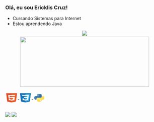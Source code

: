 ### Olá, eu sou Ericklis Cruz!



- Cursando Sistemas para Internet
- Estou aprendendo Java
<div align="center">
  <a href="https://github.com/erickliscruz">
  <img height="160em" src="https://github-readme-stats.vercel.app/api?username=erickliscruz&show_icons=true&theme=dark&include_all_commits=true&count_private=true"/>
    <br>
  <img height="160em" width = "410em" src="https://github-readme-stats.vercel.app/api/top-langs/?username=erickliscruz&layout=compact&langs_count=7&theme=dark"/>
</div>
<div style="display: inline_block"><br>
  <img align="center" alt="Ericklis-HTML" height="30" width="40" src="https://raw.githubusercontent.com/devicons/devicon/master/icons/html5/html5-original.svg">
  <img align="center" alt="Ericklis-CSS" height="30" width="40" src="https://raw.githubusercontent.com/devicons/devicon/master/icons/css3/css3-original.svg">
  <img align="center" alt="Ericklis-Python" height="30" width="40" src="https://raw.githubusercontent.com/devicons/devicon/master/icons/python/python-original.svg">
</div>
  
   ##
 
<div> 
  <a href="https://www.linkedin.com/in/ericklis-cruz-a56908206?lipi=urn%3Ali%3Apage%3Ad_flagship3_profile_view_base_contact_details%3BC%2BXwE3iQT96HUzQklhgMig%3D%3D" target="_blank"><img src="https://img.shields.io/badge/-LinkedIn-%230077B5?style=for-the-badge&logo=linkedin&logoColor=white" target="_blank"></a>
  <a href="https://www.instagram.com/ericklisrpdc/" target="_blank"><img src="https://img.shields.io/badge/Instagram-E4405F?style=for-the-badge&logo=instagram&logoColor=white" target="_blank"></a>
  
  
 </div>
